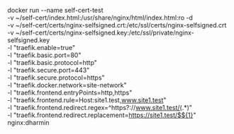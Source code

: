 docker run --name self-cert-test \
      -v ~/self-cert/index.html:/usr/share/nginx/html/index.html:ro -d \
      -v ~/self-cert/certs/nginx-selfsigned.crt:/etc/ssl/certs/nginx-selfsigned.crt \
      -v ~/self-cert/certs/nginx-selfsigned.key:/etc/ssl/private/nginx-selfsigned.key \
      -l "traefik.enable=true" \
      -l "traefik.basic.port=80" \
      -l "traefik.basic.protocol=http" \
      -l "traefik.secure.port=443" \
      -l "traefik.secure.protocol=https" \
      -l "traefik.docker.network=site-network" \
      -l "traefik.frontend.entryPoints=http,https" \
      -l "traefik.frontend.rule=Host:site1.test,www.site1.test" \
      -l "traefik.frontend.redirect.regex=^https?://www.site1.test/(.*)" \
      -l "traefik.frontend.redirect.replacement=https://site1.test/$${1}" \
      nginx:dharmin

